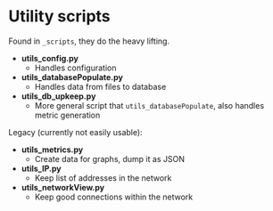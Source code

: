 # Utility scripts
Found in `_scripts`, they do the heavy lifting.
- **utils_config.py**
  - Handles configuration
- **utils_databasePopulate.py**
  - Handles data from files to database
- **utils_db_upkeep.py**
  - More general script that `utils_databasePopulate`, also handles metric generation
  
Legacy (currently not easily usable):
- **utils_metrics.py**
  - Create data for graphs, dump it as JSON
- **utils_IP.py**
  - Keep list of addresses in the network
- **utils_networkView.py**
  - Keep good connections within the network

